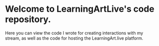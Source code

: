 # Welcome to LearningArtLive's code repository.

Here you can view the code I wrote for creating interactions with my stream, as well as the code for hosting the LearningArt.live platform.
